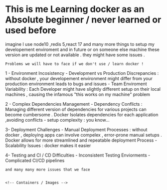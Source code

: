 # This is me Learning docker as an Absolute beginner / never learned or used before

<!-- Problem -->
imagine I use node10 ,redis 5,react 17 and many more things to setup my developement enviroment and in future or on someone else machine these version are updated or not available  .  they might have some issues . 

    Problems we will have to face if we don't use / learn docker !
 1 - Environment Incosistency 
    - Development vs Production Discrepancies : without docker , your developement environment might differ from your production environment
    leads to bugs and issues
    - Team Enviroment Variability : Each Developer might have slightly different setup on their local machines , causing the infamous 
    "this works on my machine" problem

2 -   Complex Dependencies Management
    - Dependency Conflicts : Managing different version of dependencies for various projects can become cumbersome . 
        Docker Isolates dependencies for each application ,avoiding conflicts
    - setup complexity : you know...

3- Deployment Challenges 
    - Manual Deployment Processes : without docker , deploying apps can involve compelex , error-prone manual setups . Docker allows for more
        streamlined and repeatable deployment Process
    - Scalability Issues : docker makes it easier

4- Testing and CI / CD Difficulties
    - Inconsistent Testing Enviorments
    - Complicated CI/CD pipelines


    and many many more issues that we face 


    <!-- Containers / Images -->


    
